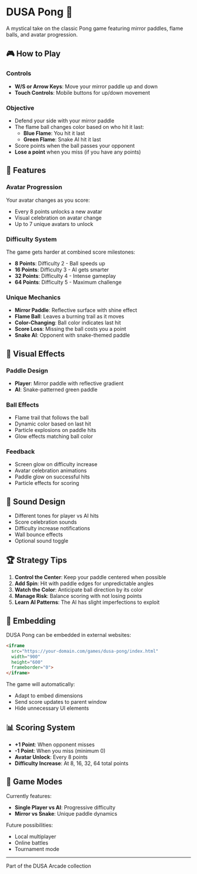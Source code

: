 # DUSA Pong 🏓

A mystical take on the classic Pong game featuring mirror paddles, flame balls, and avatar progression.

## 🎮 How to Play

### Controls
- **W/S or Arrow Keys**: Move your mirror paddle up and down
- **Touch Controls**: Mobile buttons for up/down movement

### Objective
- Defend your side with your mirror paddle
- The flame ball changes color based on who hit it last:
  - **Blue Flame**: You hit it last
  - **Green Flame**: Snake AI hit it last
- Score points when the ball passes your opponent
- **Lose a point** when you miss (if you have any points)

## 🎯 Features

### Avatar Progression
Your avatar changes as you score:
- Every 8 points unlocks a new avatar
- Visual celebration on avatar change
- Up to 7 unique avatars to unlock

### Difficulty System
The game gets harder at combined score milestones:
- **8 Points**: Difficulty 2 - Ball speeds up
- **16 Points**: Difficulty 3 - AI gets smarter
- **32 Points**: Difficulty 4 - Intense gameplay
- **64 Points**: Difficulty 5 - Maximum challenge

### Unique Mechanics
- **Mirror Paddle**: Reflective surface with shine effect
- **Flame Ball**: Leaves a burning trail as it moves
- **Color-Changing**: Ball color indicates last hit
- **Score Loss**: Missing the ball costs you a point
- **Snake AI**: Opponent with snake-themed paddle

## 🎨 Visual Effects

### Paddle Design
- **Player**: Mirror paddle with reflective gradient
- **AI**: Snake-patterned green paddle

### Ball Effects
- Flame trail that follows the ball
- Dynamic color based on last hit
- Particle explosions on paddle hits
- Glow effects matching ball color

### Feedback
- Screen glow on difficulty increase
- Avatar celebration animations
- Paddle glow on successful hits
- Particle effects for scoring

## 🎵 Sound Design

- Different tones for player vs AI hits
- Score celebration sounds
- Difficulty increase notifications
- Wall bounce effects
- Optional sound toggle

## 🏆 Strategy Tips

1. **Control the Center**: Keep your paddle centered when possible
2. **Add Spin**: Hit with paddle edges for unpredictable angles
3. **Watch the Color**: Anticipate ball direction by its color
4. **Manage Risk**: Balance scoring with not losing points
5. **Learn AI Patterns**: The AI has slight imperfections to exploit

## 🔧 Embedding

DUSA Pong can be embedded in external websites:

```html
<iframe 
  src="https://your-domain.com/games/dusa-pong/index.html" 
  width="900" 
  height="600"
  frameborder="0">
</iframe>
```

The game will automatically:
- Adapt to embed dimensions
- Send score updates to parent window
- Hide unnecessary UI elements

## 📊 Scoring System

- **+1 Point**: When opponent misses
- **-1 Point**: When you miss (minimum 0)
- **Avatar Unlock**: Every 8 points
- **Difficulty Increase**: At 8, 16, 32, 64 total points

## 🎯 Game Modes

Currently features:
- **Single Player vs AI**: Progressive difficulty
- **Mirror vs Snake**: Unique paddle dynamics

Future possibilities:
- Local multiplayer
- Online battles
- Tournament mode

---

Part of the DUSA Arcade collection